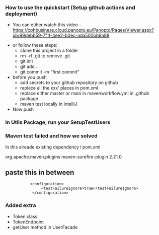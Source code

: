   ### How to use the quickstart (Setup github actions and deployment)
* You can etiher watch this video - https://cphbusiness.cloud.panopto.eu/Panopto/Pages/Viewer.aspx?id=99debb59-7f1f-4ee2-b0ec-ada500bb9a88
- or follow these steps: 
  - clone this project in a folder
  - rm -rf .git to remove .git
  - git init
  - git add .
  - git commit -m "first commit"
- before you push
  - add secrets to your github repository on github
  - replace all the xxx' places in pom.xml 
  - replace either master or main in mavenworkflow.yml in .github package
  - maven test locally in intelliJ
- Now push 

### In Utils Package, run your SetupTestUsers

### Maven test failed and how we solved

In this alreade existing dependency i pom.xml

<groupId>org.apache.maven.plugins</groupId>
   <artifactId>maven-surefire-plugin</artifactId>
   <version>2.21.0</version> 

paste this in between
- 
               <configuration>
                    <testFailureIgnore>true</testFailureIgnore>
                </configuration>


### Added extra
- Token class
- TokenEndpoint
- getUser method in UserFacade